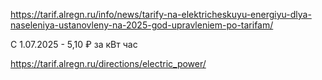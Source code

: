 https://tarif.alregn.ru/info/news/tarify-na-elektricheskuyu-energiyu-dlya-naseleniya-ustanovleny-na-2025-god-upravleniem-po-tarifam/

С 1.07.2025 - 5,10 ₽ за кВт час

https://tarif.alregn.ru/directions/electric_power/

